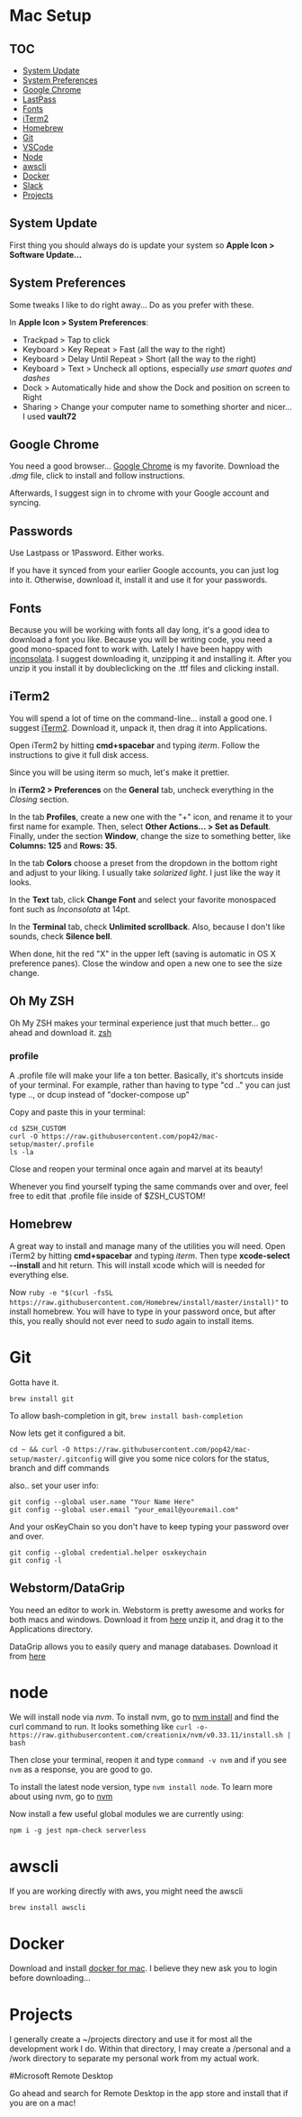 # Mac Setup

## TOC

- [System Update](#system-update)
- [System Preferences](#system-preferences)
- [Google Chrome](#google-chrome)
- [LastPass](#lastpass)
- [Fonts](#fonts)
- [iTerm2](#iterm2)
- [Homebrew](#homebrew)
- [Git](#git)
- [VSCode](#vscode)
- [Node](#node)
- [awscli](#awscli)
- [Docker](#docker)
- [Slack](#slack)
- [Projects](#projects)

## System Update

First thing you should always do is update your system so **Apple Icon > Software Update...**

## System Preferences

Some tweaks I like to do right away... Do as you prefer with these.

In **Apple Icon > System Preferences**:

- Trackpad > Tap to click
- Keyboard > Key Repeat > Fast (all the way to the right)
- Keyboard > Delay Until Repeat > Short (all the way to the right)
- Keyboard > Text > Uncheck all options, especially _use smart quotes and dashes_
- Dock > Automatically hide and show the Dock and position on screen to Right
- Sharing > Change your computer name to something shorter and nicer... I used **vault72**

## Google Chrome

You need a good browser... [Google Chrome](//google.com/chrome) is my favorite. Download the _.dmg_ file, click to install and follow instructions.

Afterwards, I suggest sign in to chrome with your Google account and syncing.

## Passwords

Use Lastpass or 1Password. Either works.

If you have it synced from your earlier Google accounts, you can just log into it. Otherwise, download it, install it and use it for your passwords.

## Fonts

Because you will be working with fonts all day long, it's a good idea to download a font you like. Because you will be writing code, you need a good mono-spaced font to work with. Lately I have been happy with [inconsolata](https://fonts.google.com/specimen/Inconsolata?selection.family=Inconsolata). I suggest downloading it, unzipping it and installing it. After you unzip it you install it by doubleclicking on the .ttf files and clicking install.

## iTerm2

You will spend a lot of time on the command-line... install a good one. I suggest [iTerm2](https://www.iterm2.com/). Download it, unpack it, then drag it into Applications.

Open iTerm2 by hitting **cmd+spacebar** and typing _iterm_. Follow the instructions to give it full disk access.

Since you will be using iterm so much, let's make it prettier.

In **iTerm2 > Preferences** on the **General** tab, uncheck everything in the _Closing_ section.

In the tab **Profiles**, create a new one with the "+" icon, and rename it to your first name for example. Then, select **Other Actions... > Set as Default**. Finally, under the section **Window**, change the size to something better, like **Columns: 125** and **Rows: 35**.

In the tab **Colors** choose a preset from the dropdown in the bottom right and adjust to your liking. I usually take _solarized light_. I just like the way it looks.

In the **Text** tab, click **Change Font** and select your favorite monospaced font such as _Inconsolata_ at 14pt.

In the **Terminal** tab, check **Unlimited scrollback**. Also, because I don't like sounds, check **Silence bell**.

When done, hit the red "X" in the upper left (saving is automatic in OS X preference panes). Close the window and open a new one to see the size change.

## Oh My ZSH

Oh My ZSH makes your terminal experience just that much better... go ahead and download it. [zsh](https://ohmyz.sh/#install)

### profile

A .profile file will make your life a ton better.  Basically, it's shortcuts inside of your terminal.  For example, rather than having to type "cd .." you can just type .., or dcup instead of "docker-compose up"

Copy and paste this in your terminal:

    cd $ZSH_CUSTOM
    curl -O https://raw.githubusercontent.com/pop42/mac-setup/master/.profile
    ls -la

Close and reopen your terminal once again and marvel at its beauty!

Whenever you find yourself typing the same commands over and over, feel free to edit that .profile file inside of $ZSH_CUSTOM!

## Homebrew

A great way to install and manage many of the utilities you will need. Open iTerm2 by hitting **cmd+spacebar** and typing _iterm_. Then type **xcode-select --install** and hit return. This will install xcode which will is needed for everything else.

Now `ruby -e "$(curl -fsSL https://raw.githubusercontent.com/Homebrew/install/master/install)"` to install homebrew. You will have to type in your password once, but after this, you really should not ever need to _sudo_ again to install items.

# Git

Gotta have it.

`brew install git`

To allow bash-completion in git, `brew install bash-completion`

Now lets get it configured a bit.

`cd ~ && curl -O https://raw.githubusercontent.com/pop42/mac-setup/master/.gitconfig` will give you some nice colors for the status, branch and diff commands

also.. set your user info:

    git config --global user.name "Your Name Here"
    git config --global user.email "your_email@youremail.com"

And your osKeyChain so you don't have to keep typing your password over and over.

    git config --global credential.helper osxkeychain
    git config -l

## Webstorm/DataGrip

You need an editor to work in. Webstorm is pretty awesome and works for both macs and windows. Download it from [here](https://www.jetbrains.com/webstorm/download/#section=mac) unzip it, and drag it to the Applications directory.

DataGrip allows you to easily query and manage databases.  Download it from [here](https://www.jetbrains.com/datagrip/download/#section=mac)

# node

We will install node via _nvm_. To install nvm, go to [nvm install](https://github.com/creationix/nvm#install-script) and find the curl command to run. It looks something like `curl -o- https://raw.githubusercontent.com/creationix/nvm/v0.33.11/install.sh | bash`

Then close your terminal, reopen it and type `command -v nvm` and if you see `nvm` as a response, you are good to go.

To install the latest node version, type `nvm install node`. To learn more about using nvm, go to [nvm](https://github.com/creationix/nvm)

Now install a few useful global modules we are currently using:

    npm i -g jest npm-check serverless

# awscli

If you are working directly with aws, you might need the awscli

    brew install awscli

# Docker

Download and install [docker for mac](https://store.docker.com/editions/community/docker-ce-desktop-mac). I believe they new ask you to login before downloading...


# Projects

I generally create a ~/projects directory and use it for most all the development work I do. Within that directory, I may create a /personal and a /work directory to separate my personal work from my actual work.

#Microsoft Remote Desktop

Go ahead and search for Remote Desktop in the app store and install that if you are on a mac!
